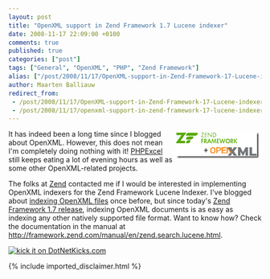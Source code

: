 ```yaml
---
layout: post
title: "OpenXML support in Zend Framework 1.7 Lucene indexer"
date: 2008-11-17 22:09:00 +0100
comments: true
published: true
categories: ["post"]
tags: ["General", "OpenXML", "PHP", "Zend Framework"]
alias: ["/post/2008/11/17/OpenXML-support-in-Zend-Framework-17-Lucene-indexer.aspx", "/post/2008/11/17/openxml-support-in-zend-framework-17-lucene-indexer.aspx"]
author: Maarten Balliauw
redirect_from:
 - /post/2008/11/17/OpenXML-support-in-Zend-Framework-17-Lucene-indexer.aspx
 - /post/2008/11/17/openxml-support-in-zend-framework-17-lucene-indexer.aspx
---
```

<p>
<img style="margin: 5px; border: 0px" src="/images/WindowsLiveWriter/OpenXMLsupportinZendFrame.7Luceneindexer_1377E/image_d7497c6a-0c23-477d-80d0-cea7d4f68856.png" border="0" alt="image" width="165" height="52" align="right" /> It has indeed been a long time since I blogged about OpenXML. However, this does not mean I&#39;m completely doing nothing with it! <a href="http://www.phpexcel.net" target="_blank">PHPExcel</a> still keeps eating a lot of evening hours as well as some other OpenXML-related projects.
</p>
<p>
The folks at <a href="http://www.zend.com" target="_blank">Zend</a> contacted me if I would be interested in implementing OpenXML indexers for the Zend Framework Lucene Indexer. I&#39;ve blogged about <a href="/post/2008/02/01/Indexing-Word-2007-(docx)-files-with-Zend_Search_Lucene.aspx" target="_blank">indexing OpenXML files</a> once before, but since today&#39;s <a href="http://devzone.zend.com/article/4045-Zend-Framework-1.7.0-is-now-available" target="_blank">Zend Framework 1.7 release</a>, indexing OpenXML documents is as easy as indexing any other natively supported file format. Want to know how? Check the documentation in the manual at <a href="http://framework.zend.com/manual/en/zend.search.lucene.html" title="http://framework.zend.com/manual/en/zend.search.lucene.html">http://framework.zend.com/manual/en/zend.search.lucene.html</a>. 
</p>
<p>
<a href="http://www.dotnetkicks.com/kick/?url=/post/2008/11/17/OpenXML-support-in-Zend-Framework-17-Lucene-indexer.aspx&amp;title=OpenXML support in Zend Framework 1.7 Lucene indexer">
                    <img src="http://www.dotnetkicks.com/Services/Images/KickItImageGenerator.ashx?url=/post/2008/11/17/OpenXML-support-in-Zend-Framework-17-Lucene-indexer.aspx" border="0" alt="kick it on DotNetKicks.com" />
                  </a>
</p>


{% include imported_disclaimer.html %}

